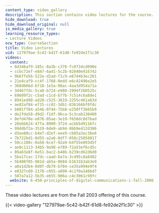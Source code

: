 ```yaml
---
content_type: video_gallery
description: This section contains video lectures for the course.
hide_download: true
hide_download_original: null
is_media_gallery: true
learning_resource_types:
- Lecture Videos
ocw_type: CourseSection
title: Video Lectures
uid: 127979ae-5c42-b42f-61d8-fe92de2f1c30
videos:
  content:
  - 8d346af9-185c-8a3b-c376-fc0734cd090e
  - ccbc72ef-e847-6ad1-5c2b-02040e916742
  - 9b6ffe56-522e-d2ad-f1c9-e6744b3ec201
  - 21e4caf9-cc4f-1768-0edd-e6c42496e2e5
  - 360d666d-bf18-1e5a-98ac-4aa3d954a71a
  - 3d467fdc-5ca8-b724-e980-2994f260525c
  - 69609f2c-c5ad-c1cd-b77b-7c514c6a8de1
  - 8941ed98-ad20-c525-3819-2255c461a63d
  - ae82af84-ef15-cc02-3db1-836166bf0fdc
  - b801ff84-a54b-0744-75b8-e250ff2665b9
  - de2fda58-d9d2-f1df-9bca-5c3cab138400
  - 0efd470e-e876-05ae-3e19-f658dc8d7bad
  - 20ebb624-47fa-8909-3724-acbb5d9116fc
  - 99ddbf2a-3519-6de9-ab94-8bb9e412d386
  - d3ee80cc-b4e7-d2ef-eee9-cb85a3ec36e6
  - 7b722bd1-8d55-a2a6-8df7-058c25058817
  - 50cc100c-0a58-6ce7-92a9-b4f55e093d5f
  - ae0c1113-34b5-9a98-e789-f2a53ef6cd5c
  - 09a63e8f-6e51-bac2-b48b-b239cd62d6d0
  - 5ba17cac-17dc-caad-6a7a-3c495c8a8482
  - 5b408f85-081d-ab5a-0684-b1631b3ab3e9
  - a0a1d2b4-0d0f-db79-b704-ce35a994e9f4
  - e0327c60-2178-c055-a898-4c1f0a148bd7
  - 507a7a12-5b35-e655-906a-c4c3061c99fc
  website: 6-450-principles-of-digital-communications-i-fall-2006
---
```


These video lectures are from the Fall 2003 offering of this course.

{{< video-gallery "127979ae-5c42-b42f-61d8-fe92de2f1c30" >}}

